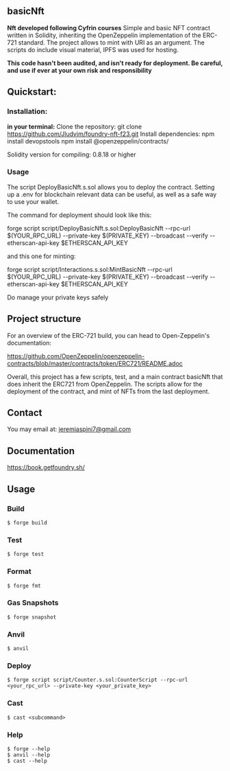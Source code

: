 ## basicNft

**Nft developed following Cyfrin courses**
Simple and basic NFT contract written in Solidity, inheriting the OpenZeppelin implementation of the ERC-721 standard. The project allows to mint with URI as an argument. The scripts do include visual material, IPFS was used for hosting.

**This code hasn't been audited, and isn't ready for deployment. Be careful, and use if ever at your own risk and responsibility**

## Quickstart:

### Installation:
**in your terminal:**
Clone the repository: git clone https://github.com/Jludvim/foundry-nft-f23.git
Install dependencies: 
 npm install devopstools 
 npm install @openzeppelin/contracts/ 


Solidity version for compiling: 0.8.18 or higher

### Usage

The script DeployBasicNft.s.sol allows you to deploy the contract. 
Setting up a .env for blockchain relevant data can be useful, as well as a safe way to use your wallet.

The command for deployment should look like this:

forge script script/DeployBasicNft.s.sol:DeployBasicNft --rpc-url $(YOUR_RPC_URL) --private-key $(PRIVATE_KEY) --broadcast --verify --etherscan-api-key $ETHERSCAN_API_KEY

and this one for minting:

forge script script/Interactions.s.sol:MintBasicNft --rpc-url $(YOUR_RPC_URL) --private-key $(PRIVATE_KEY) --broadcast --verify --etherscan-api-key $ETHERSCAN_API_KEY

Do manage your private keys safely

## Project structure

For an overview of the ERC-721 build, you can head to Open-Zeppelin's documentation:

https://github.com/OpenZeppelin/openzeppelin-contracts/blob/master/contracts/token/ERC721/README.adoc

Overall, this project has a few scripts, test, and a main contract basicNft that does inherit the ERC721 from OpenZeppelin.
The scripts allow for the deployment of the contract, and mint of NFTs from the last deployment.

## Contact
You may email at:
jeremiaspini7@gmail.com







## Documentation

https://book.getfoundry.sh/

## Usage

### Build

```shell
$ forge build
```

### Test

```shell
$ forge test
```

### Format

```shell
$ forge fmt
```

### Gas Snapshots

```shell
$ forge snapshot
```

### Anvil

```shell
$ anvil
```

### Deploy

```shell
$ forge script script/Counter.s.sol:CounterScript --rpc-url <your_rpc_url> --private-key <your_private_key>
```

### Cast

```shell
$ cast <subcommand>
```

### Help

```shell
$ forge --help
$ anvil --help
$ cast --help
```
